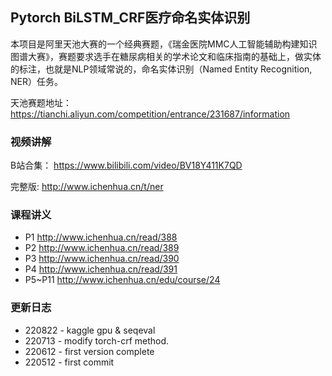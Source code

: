 ## Pytorch BiLSTM_CRF医疗命名实体识别

本项目是阿里天池大赛的一个经典赛题，《瑞金医院MMC人工智能辅助构建知识图谱大赛》，赛题要求选手在糖尿病相关的学术论文和临床指南的基础上，做实体的标注，也就是NLP领域常说的，命名实体识别（Named Entity Recognition, NER）任务。

天池赛题地址：https://tianchi.aliyun.com/competition/entrance/231687/information

### 视频讲解
B站合集：
https://www.bilibili.com/video/BV18Y411K7QD

完整版:
http://www.ichenhua.cn/t/ner

### 课程讲义
- P1 http://www.ichenhua.cn/read/388
- P2 http://www.ichenhua.cn/read/389
- P3 http://www.ichenhua.cn/read/390
- P4 http://www.ichenhua.cn/read/391
- P5~P11 http://www.ichenhua.cn/edu/course/24

### 更新日志
- 220822 - kaggle gpu & seqeval
- 220713 - modify torch-crf method.
- 220612 - first version complete
- 220512 - first commit


